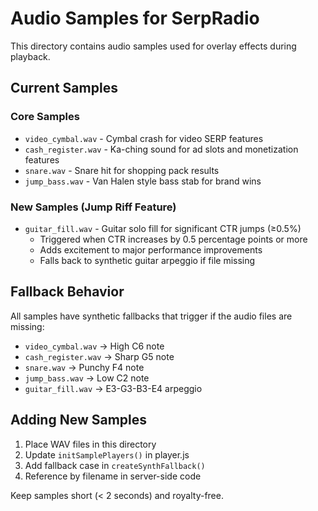 # Audio Samples for SerpRadio

This directory contains audio samples used for overlay effects during playback.

## Current Samples

### Core Samples
- `video_cymbal.wav` - Cymbal crash for video SERP features
- `cash_register.wav` - Ka-ching sound for ad slots and monetization features
- `snare.wav` - Snare hit for shopping pack results
- `jump_bass.wav` - Van Halen style bass stab for brand wins

### New Samples (Jump Riff Feature)
- `guitar_fill.wav` - Guitar solo fill for significant CTR jumps (≥0.5%)
  - Triggered when CTR increases by 0.5 percentage points or more
  - Adds excitement to major performance improvements
  - Falls back to synthetic guitar arpeggio if file missing

## Fallback Behavior

All samples have synthetic fallbacks that trigger if the audio files are missing:
- `video_cymbal.wav` → High C6 note
- `cash_register.wav` → Sharp G5 note  
- `snare.wav` → Punchy F4 note
- `jump_bass.wav` → Low C2 note
- `guitar_fill.wav` → E3-G3-B3-E4 arpeggio

## Adding New Samples

1. Place WAV files in this directory
2. Update `initSamplePlayers()` in player.js
3. Add fallback case in `createSynthFallback()`
4. Reference by filename in server-side code

Keep samples short (< 2 seconds) and royalty-free. 